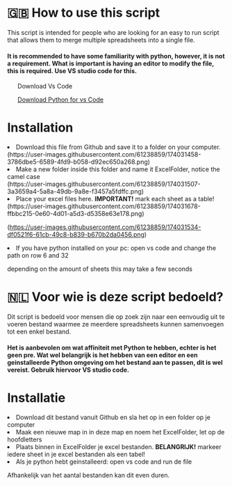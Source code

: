 <h1>🇬🇧 How to use this script </h1>
This script is intended for people who are looking for an easy to run script that allows them to merge multiple spreadsheets into a single file. 

<h4>It is recommended to have some familiarity with python, however, it is not a requirement. What is important is having an editor to modify the file, this is required. Use VS studio code for this.</h4> 

<ul
<a href="[https://code.visualstudio.com/](https://code.visualstudio.com/)">Download Vs Code<a/>
</ul>
<ul>
<a href="https://marketplace.visualstudio.com/items?itemName=ms-python.python">Download Python for vs Code<a/>
</ul>

<h1>Installation</h1> 
<li>Download this file from Github and save it to a folder on your computer.</li>
(https://user-images.githubusercontent.com/61238859/174031458-3786dbe5-6589-4fd9-b058-d92ec650a268.png)
<li>Make a new folder inside this folder and name it ExcelFolder, notice the camel case</li>
(https://user-images.githubusercontent.com/61238859/174031507-3a3659a4-5a8a-49db-9a8e-f3457a5fdffc.png)
<li>Place your excel files here. <strong>IMPORTANT!</strong> mark each sheet as a table!</li>
(https://user-images.githubusercontent.com/61238859/174031678-ffbbc215-0e60-4d01-a5d3-d5358e63e178.png)

(https://user-images.githubusercontent.com/61238859/174031534-df0521f6-61cb-49c8-b839-b670b2da0456.png)
<li>If you have python installed on your pc: open vs code and change the path on row 6 and 32</li>

depending on the amount of sheets this may take a few seconds

<h1> 🇳🇱 Voor wie is deze script bedoeld?</h1>
Dit script is bedoeld voor mensen die op zoek zijn naar een eenvoudig uit te voeren bestand waarmee ze meerdere spreadsheets kunnen samenvoegen tot een enkel bestand. 

<h4>Het is aanbevolen om wat affiniteit met Python te hebben, echter is het geen pre. Wat wel belangrijk is het hebben van een editor en een geinstalleerde Python omgeving om het bestand aan te passen, dit is wel vereist. Gebruik hiervoor VS studio code. </h4>

<h1>Installatie</h1> 
<li>Download dit bestand vanuit Github en sla het op in een folder op je computer</li>
<li>Maak een nieuwe map in in deze map en noem het ExcelFolder, let op de hoofdletters</li>
<li>Plaats binnen in ExcelFolder je excel bestanden. <strong>BELANGRIJK!</strong> markeer iedere sheet in je excel bestanden als een tabel!</li>
<li>Als je python hebt geinstalleerd: open vs code and run de file</li>

Afhankelijk van het aantal bestanden kan dit even duren.
